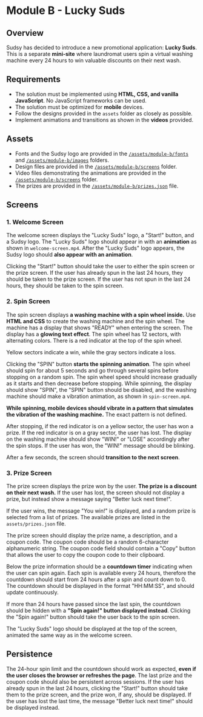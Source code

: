 # Module B - Lucky Suds

## Overview

Sudsy has decided to introduce a new promotional application: **Lucky Suds**.
This is a separate **mini-site** where laundromat users spin a virtual washing machine every 24 hours to win valuable discounts on their next wash.

## Requirements

- The solution must be implemented using **HTML, CSS, and vanilla JavaScript**. No JavaScript frameworks can be used.
- The solution must be optimized for **mobile** devices.
- Follow the designs provided in the `assets` folder as closely as possible.
- Implement animations and transitions as shown in the **videos** provided.

## Assets

- Fonts and the Sudsy logo are provided in the [`/assets/module-b/fonts`](./assets/module-b/fonts/) and [`/assets/module-b/images`](./assets/module-b/images/) folders.
- Design files are provided in the [`/assets/module-b/screens`](./assets/module-b/screens/) folder.
- Video files demonstrating the animations are provided in the [`/assets/module-b/screens`](./assets/module-b/screens/) folder.
- The prizes are provided in the [`/assets/module-b/prizes.json`](./assets/module-b/prizes.json) file.

## Screens

### 1. Welcome Screen

The welcome screen displays the "Lucky Suds" logo, a "Start!" button, and a Sudsy logo. The "Lucky Suds" logo should appear in with an **animation** as shown in `welcome-screen.mp4`. After the "Lucky Suds" logo appears, the Sudsy logo should **also appear with an animation**.

Clicking the "Start!" button should take the user to either the spin screen or the prize screen. If the user has already spun in the last 24 hours, they should be taken to the prize screen. If the user has not spun in the last 24 hours, they should be taken to the spin screen.

### 2. Spin Screen

The spin screen displays **a washing machine with a spin wheel inside.** Use **HTML and CSS** to create the washing machine and the spin wheel. The machine has a display that shows "READY" when entering the screen. The display has a **glowing text effect**. The spin wheel has 12 sectors, with alternating colors. There is a red indicator at the top of the spin wheel.

Yellow sectors indicate a win, while the gray sectors indicate a loss.

Clicking the "SPIN" button **starts the spinning animation**. The spin wheel should spin for about 5 seconds and go through several spins before stopping on a random spin. The spin wheel speed should increase gradually as it starts and then decrease before stopping.
While spinning, the display should show "SPIN", the "SPIN" button should be disabled, and the washing machine should make a vibration animation, as shown in `spin-screen.mp4`.

**While spinning, mobile devices should vibrate in a pattern that simulates the vibration of the washing machine.** The exact pattern is not defined.

After stopping, if the red indicator is on a yellow sector, the user has won a prize. If the red indicator is on a gray sector, the user has lost. The display on the washing machine should show "WIN!" or "LOSE" accordingly after the spin stops.
If the user has won, the "WIN!" message should be blinking.

After a few seconds, the screen should **transition to the next screen**.

### 3. Prize Screen

The prize screen displays the prize won by the user. **The prize is a discount on their next wash.** If the user has lost, the screen should not display a prize, but instead show a message saying "Better luck next time!".

If the user wins, the message "You win!" is displayed, and a random prize is selected from a list of prizes. The available prizes are listed in the `assets/prizes.json` file.

The prize screen should display the prize name, a description, and a coupon code. The coupon code should be a random 6-character alphanumeric string.
The coupon code field should contain a "Copy" button that allows the user to copy the coupon code to their clipboard.

Below the prize information should be a **countdown timer** indicating when the user can spin again. Each spin is available every 24 hours, therefore the countdown should start from 24 hours after a spin and count down to 0. The countdown should be displayed in the format "HH:MM:SS", and should update continuously.

If more than 24 hours have passed since the last spin, the countdown should be hidden with a **"Spin again!" button displayed instead**. Clicking the "Spin again!" button should take the user back to the spin screen.

The "Lucky Suds" logo should be displayed at the top of the screen, animated the same way as in the welcome screen.

## Persistence

The 24-hour spin limit and the countdown should work as expected, **even if the user closes the browser or refreshes the page**. The last prize and the coupon code should also be persistent across sessions.
If the user has already spun in the last 24 hours, clicking the "Start!" button should take them to the prize screen, and the prize won, if any, should be displayed. If the user has lost the last time, the message "Better luck next time!" should be displayed instead.
